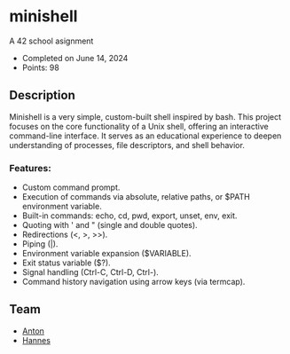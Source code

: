 # minishell

A 42 school asignment
- Completed on June 14, 2024
- Points: 98

## Description
Minishell is a very simple, custom-built shell inspired by bash. This project focuses on the core functionality of a Unix shell, offering an interactive command-line interface. It serves as an educational experience to deepen understanding of processes, file descriptors, and shell behavior.

### Features:
- Custom command prompt.
- Execution of commands via absolute, relative paths, or $PATH environment variable.
- Built-in commands: echo, cd, pwd, export, unset, env, exit.
- Quoting with ' and " (single and double quotes).
- Redirections (<, >, >>).
- Piping (|).
- Environment variable expansion ($VARIABLE).
- Exit status variable ($?).
- Signal handling (Ctrl-C, Ctrl-D, Ctrl-\).
- Command history navigation using arrow keys (via termcap).

## Team
- [Anton](https://github.com/aprevrah)
- [Hannes](https://github.com/Han2-Ro) 
